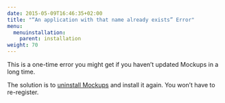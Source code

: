 ```yaml
---
date: 2015-05-09T16:46:35+02:00
title: "“An application with that name already exists” Error"
menu:
  menuinstallation:
    parent: installation
weight: 70
---
```

This is a one-time error you might get if you haven’t updated Mockups in a long time.

The solution is to [uninstall Mockups](/installation/uninstall/) and install it again. You won’t have to re-register.
